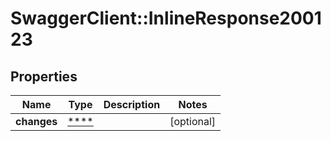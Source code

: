 # SwaggerClient::InlineResponse200123

## Properties
Name | Type | Description | Notes
------------ | ------------- | ------------- | -------------
**changes** | [****](.md) |  | [optional] 

